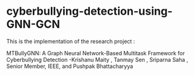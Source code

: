 # cyberbullying-detection-using-GNN-GCN
This is the implementation of the research project :

MTBullyGNN: A Graph Neural Network-Based Multitask Framework for Cyberbullying Detection
-Krishanu Maity , Tanmay Sen , Sriparna Saha , Senior Member, IEEE, and Pushpak Bhattacharyya
